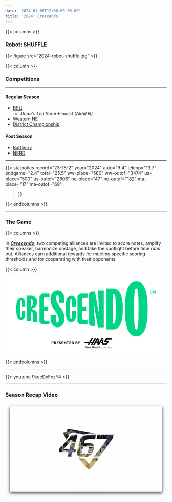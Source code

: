 ```yaml
---
date: '2024-01-06T12:00:00-05:00'
title: '2024: Crescendo'
---
```


{{< columns >}}

### Robot: SHUFFLE

{{< figure src="2024-robot-shuffle.jpg" >}}

{{< column >}}

### Competitions

---

#### Regular Season

* [BSU](https://www.thebluealliance.com/event/2024mabri)
  - _Dean's List Semi-Finalist (Akhil N)_
* [Western NE](https://www.thebluealliance.com/event/2024mawne)
* [District Championship](https://www.thebluealliance.com/event/2024necmp2)

#### Post Season

* [Battlecry](https://www.thebluealliance.com/event/2024bc)
* [NERD](https://www.newenglandroboticsderby.com)

---

{{< statbotics
    record="23-18-2" year="2024"
    auto="9.4" teleop="13.7" endgame="2.4" total="25.5"
    ww-place="580" ww-outof="3474"
    us-place="500" us-outof="2806"
    ne-place="47"  ne-outof="182"
    ma-place="17"  ma-outof="69"
>}}

{{< endcolumns >}}

---

### The Game

{{< columns >}}

In [**_Crescendo_**](https://en.wikipedia.org/wiki/Crescendo_(FIRST)), two competing alliances are invited to score notes, amplify their speaker,
harmonize onstage, and take the spotlight before time runs out. Alliances earn additional rewards for meeting
specific scoring thresholds and for cooperating with their opponents.

{{< column >}}

[![Crescendo Logo](crescendo-frc-logo.svg)](https://en.wikipedia.org/wiki/Crescendo_(FIRST))

{{< endcolumns >}}

---

{{< youtube 9keeDyFxzY4 >}}

---

### Season Recap Video

[![Season Recap Video](2024-season-recap.png)](2024-season-recap.mp4)
